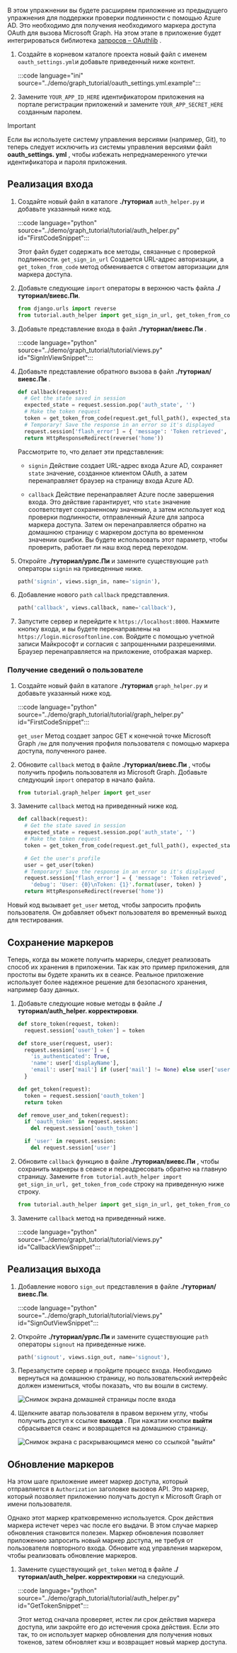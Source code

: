 <!-- markdownlint-disable MD002 MD041 -->

В этом упражнении вы будете расширяем приложение из предыдущего упражнения для поддержки проверки подлинности с помощью Azure AD. Это необходимо для получения необходимого маркера доступа OAuth для вызова Microsoft Graph. На этом этапе в приложение будет интегрироваться библиотека [запросов – OAuthlib](https://requests-oauthlib.readthedocs.io/en/latest/) .

1. Создайте в корневом каталоге проекта новый файл с именем `oauth_settings.yml`и добавьте приведенный ниже контент.

    :::code language="ini" source="../demo/graph_tutorial/oauth_settings.yml.example":::

1. Замените `YOUR_APP_ID_HERE` идентификатором приложения на портале регистрации приложений и замените `YOUR_APP_SECRET_HERE` созданным паролем.

> [!IMPORTANT]
> Если вы используете систему управления версиями (например, Git), то теперь следует исключить из системы управления версиями файл **oauth_settings. yml** , чтобы избежать непреднамеренного утечки идентификатора и пароля приложения.

## <a name="implement-sign-in"></a>Реализация входа

1. Создайте новый файл в каталоге **./туториал** `auth_helper.py` и добавьте указанный ниже код.

    :::code language="python" source="../demo/graph_tutorial/tutorial/auth_helper.py" id="FirstCodeSnippet":::

    Этот файл будет содержать все методы, связанные с проверкой подлинности. `get_sign_in_url` Создается URL-адрес авторизации, а `get_token_from_code` метод обменивается с ответом авторизации для маркера доступа.

1. Добавьте следующие `import` операторы в верхнюю часть файла **./туториал/виевс.Пи**.

    ```python
    from django.urls import reverse
    from tutorial.auth_helper import get_sign_in_url, get_token_from_code
    ```

1. Добавьте представление входа в файл **./туториал/виевс.Пи** .

    :::code language="python" source="../demo/graph_tutorial/tutorial/views.py" id="SignInViewSnippet":::

1. Добавьте представление обратного вызова в файл **./туториал/виевс.Пи** .

    ```python
    def callback(request):
      # Get the state saved in session
      expected_state = request.session.pop('auth_state', '')
      # Make the token request
      token = get_token_from_code(request.get_full_path(), expected_state)
      # Temporary! Save the response in an error so it's displayed
      request.session['flash_error'] = { 'message': 'Token retrieved', 'debug': format(token) }
      return HttpResponseRedirect(reverse('home'))
    ```

    Рассмотрите то, что делает эти представления:

    - `signin` Действие создает URL-адрес входа Azure AD, сохраняет `state` значение, созданное клиентом OAuth, а затем перенаправляет браузер на страницу входа Azure AD.

    - `callback` Действие перенаправляет Azure после завершения входа. Это действие гарантирует, что `state` значение соответствует сохраненному значению, а затем использует код проверки подлинности, отправленный Azure для запроса маркера доступа. Затем он перенаправляется обратно на домашнюю страницу с маркером доступа во временном значении ошибки. Вы будете использовать этот параметр, чтобы проверить, работает ли наш вход перед переходом.

1. Откройте **./туториал/урлс.Пи** и замените существующие `path` операторы `signin` на приведенные ниже.

    ```python
    path('signin', views.sign_in, name='signin'),
    ```

1. Добавление нового `path` `callback` представления.

    ```python
    path('callback', views.callback, name='callback'),
    ```

1. Запустите сервер и перейдите к `https://localhost:8000`. Нажмите кнопку входа, и вы будете перенаправлены на `https://login.microsoftonline.com`. Войдите с помощью учетной записи Майкрософт и согласия с запрошенными разрешениями. Браузер перенаправляется на приложение, отображая маркер.

### <a name="get-user-details"></a>Получение сведений о пользователе

1. Создайте новый файл в каталоге **./туториал** `graph_helper.py` и добавьте указанный ниже код.

    :::code language="python" source="../demo/graph_tutorial/tutorial/graph_helper.py" id="FirstCodeSnippet":::

    `get_user` Метод создает запрос GET к конечной точке Microsoft Graph `/me` для получения профиля пользователя с помощью маркера доступа, полученного ранее.

1. Обновите `callback` метод в файле **./туториал/виевс.Пи** , чтобы получить профиль пользователя из Microsoft Graph. Добавьте следующий `import` оператор в начало файла.

    ```python
    from tutorial.graph_helper import get_user
    ```

1. Замените `callback` метод на приведенный ниже код.

    ```python
    def callback(request):
      # Get the state saved in session
      expected_state = request.session.pop('auth_state', '')
      # Make the token request
      token = get_token_from_code(request.get_full_path(), expected_state)

      # Get the user's profile
      user = get_user(token)
      # Temporary! Save the response in an error so it's displayed
      request.session['flash_error'] = { 'message': 'Token retrieved',
        'debug': 'User: {0}\nToken: {1}'.format(user, token) }
      return HttpResponseRedirect(reverse('home'))
    ```

Новый код вызывает `get_user` метод, чтобы запросить профиль пользователя. Он добавляет объект пользователя во временный выход для тестирования.

## <a name="storing-the-tokens"></a>Сохранение маркеров

Теперь, когда вы можете получить маркеры, следует реализовать способ их хранения в приложении. Так как это пример приложения, для простоты вы будете хранить их в сеансе. Реальное приложение использует более надежное решение для безопасного хранения, например базу данных.

1. Добавьте следующие новые методы в файле **./туториал/auth_helper. корректировки**.

    ```python
    def store_token(request, token):
      request.session['oauth_token'] = token

    def store_user(request, user):
      request.session['user'] = {
        'is_authenticated': True,
        'name': user['displayName'],
        'email': user['mail'] if (user['mail'] != None) else user['userPrincipalName']
      }

    def get_token(request):
      token = request.session['oauth_token']
      return token

    def remove_user_and_token(request):
      if 'oauth_token' in request.session:
        del request.session['oauth_token']

      if 'user' in request.session:
        del request.session['user']
    ```

1. Обновите `callback` функцию в файле **./туториал/виевс.Пи** , чтобы сохранить маркеры в сеансе и переадресовать обратно на главную страницу. Замените `from tutorial.auth_helper import get_sign_in_url, get_token_from_code` строку на приведенную ниже строку.

    ```python
    from tutorial.auth_helper import get_sign_in_url, get_token_from_code, store_token, store_user, remove_user_and_token, get_token
    ```

1. Замените `callback` метод на приведенный ниже.

    :::code language="python" source="../demo/graph_tutorial/tutorial/views.py" id="CallbackViewSnippet":::

## <a name="implement-sign-out"></a>Реализация выхода

1. Добавление нового `sign_out` представления в файле **./туториал/виевс.Пи**.

    :::code language="python" source="../demo/graph_tutorial/tutorial/views.py" id="SignOutViewSnippet":::

1. Откройте **./туториал/урлс.Пи** и замените существующие `path` операторы `signout` на приведенные ниже.

    ```python
    path('signout', views.sign_out, name='signout'),
    ```

1. Перезапустите сервер и пройдите процесс входа. Необходимо вернуться на домашнюю страницу, но пользовательский интерфейс должен измениться, чтобы показать, что вы вошли в систему.

    ![Снимок экрана домашней страницы после входа](./images/add-aad-auth-01.png)

1. Щелкните аватар пользователя в правом верхнем углу, чтобы получить доступ к ссылке **выхода** . При нажатии кнопки **выйти** сбрасывается сеанс и возвращается на домашнюю страницу.

    ![Снимок экрана с раскрывающимся меню со ссылкой "выйти"](./images/add-aad-auth-02.png)

## <a name="refreshing-tokens"></a>Обновление маркеров

На этом шаге приложение имеет маркер доступа, который отправляется в `Authorization` заголовке вызовов API. Это маркер, который позволяет приложению получать доступ к Microsoft Graph от имени пользователя.

Однако этот маркер кратковременно используется. Срок действия маркера истечет через час после его выдачи. В этом случае маркер обновления становится полезен. Маркер обновления позволяет приложению запросить новый маркер доступа, не требуя от пользователя повторного входа. Обновите код управления маркером, чтобы реализовать обновление маркеров.

1. Замените существующий `get_token` метод в файле **./туториал/auth_helper. корректировки** на следующий.

    :::code language="python" source="../demo/graph_tutorial/tutorial/auth_helper.py" id="GetTokenSnippet":::

    Этот метод сначала проверяет, истек ли срок действия маркера доступа, или закройте его до истечения срока действия. Если это так, то он использует маркер обновления для получения новых токенов, затем обновляет кэш и возвращает новый маркер доступа.
